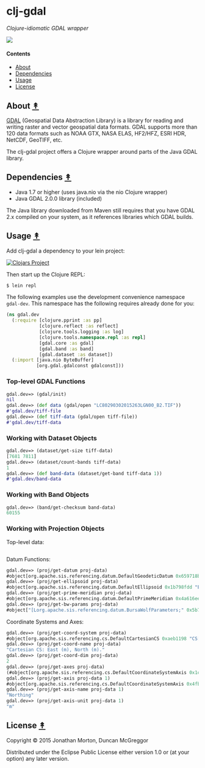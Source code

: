 # clj-gdal

*Clojure-idiomatic GDAL wrapper*

[![][clj-gdal-logo]][clj-gdal-logo-large]

[clj-gdal-logo]: resources/images/clj-gdal-LogoColor-x250.png
[clj-gdal-logo-large]: resources/images/clj-gdal-LogoColor-x1000.png


#### Contents

* [About](#about-)
* [Dependencies](#dependencies-)
* [Usage](#usage-)
* [License](#license-)


## About [&#x219F;](#contents)

[GDAL](http://www.gdal.org/) (Geospatial Data Abstraction Library) is a library
for reading and writing raster and vector geospatial data formats. GDAL
supports more than 120 data formats such as NOAA GTX, NASA ELAS, HF2/HFZ, ESRI
HDR, NetCDF, GeoTIFF, etc.

The clj-gdal project offers a Clojure wrapper around parts of the Java GDAL
library.


## Dependencies [&#x219F;](#contents)

* Java 1.7 or higher (uses java.nio via the nio Clojure wrapper)
* Java GDAL 2.0.0 library (included)

The Java library downloaded from Maven still requires that you have GDAL 2.x
compiled on your system, as it references libraries which GDAL builds.


## Usage [&#x219F;](#contents)

Add clj-gdal a dependency to your lein project:

[![Clojars Project](http://clojars.org/oubiwann/clj-gdal/latest-version.svg)](http://clojars.org/oubiwann/clj-gdal)

Then start up the Clojure REPL:

```bash
$ lein repl
```

The following examples use the development convenience namespace ``gdal-dev``. This
namespace has the following requires already done for you:

```clojure
(ns gdal.dev
  (:require [clojure.pprint :as pp]
            [clojure.reflect :as reflect]
            [clojure.tools.logging :as log]
            [clojure.tools.namespace.repl :as repl]
            [gdal.core :as gdal]
            [gdal.band :as band]
            [gdal.dataset :as dataset])
  (:import [java.nio ByteBuffer]
           [org.gdal.gdalconst gdalconst]))
```


### Top-level GDAL Functions

```clojure
gdal.dev=> (gdal/init)
nil
gdal.dev=> (def data (gdal/open "LC80290302015263LGN00_B2.TIF"))
#'gdal.dev/tiff-file
gdal.dev=> (def tiff-data (gdal/open tiff-file))
#'gdal.dev/tiff-data
```


### Working with Dataset Objects

```clojure
gdal.dev=> (dataset/get-size tiff-data)
[7681 7811]
gdal.dev=> (dataset/count-bands tiff-data)
1
gdal.dev=> (def band-data (dataset/get-band tiff-data 1))
#'gdal.dev/band-data
```


### Working with Band Objects

```clojure
gdal.dev=> (band/get-checksum band-data)
60155

```


### Working with Projection Objects

Top-level data:

```clojure

```


Datum Functions:

```clojure
gdal.dev=> (proj/get-datum proj-data)
#object[org.apache.sis.referencing.datum.DefaultGeodeticDatum 0x659718b5 "GeodeticDatum[\"WGS_1984\",\n  Ellipsoid[\"WGS 84\", 6378137.0, 298.257223563],\n  Id[\"EPSG\", 6326, URI[\"urn:ogc:def:datum:EPSG::6326\"]]]"]
gdal.dev=> (proj/get-ellipsoid proj-data)
#object[org.apache.sis.referencing.datum.DefaultEllipsoid 0x1b798fdd "Ellipsoid[\"WGS 84\", 6378137.0, 298.257223563, Id[\"EPSG\", 7030, URI[\"urn:ogc:def:ellipsoid:EPSG::7030\"]]]"]
gdal.dev=> (proj/get-prime-meridian proj-data)
#object[org.apache.sis.referencing.datum.DefaultPrimeMeridian 0x4a616ee4 "PrimeMeridian[\"Greenwich\", 0.0]"]
gdal.dev=> (proj/get-bw-params proj-data)
#object["[Lorg.apache.sis.referencing.datum.BursaWolfParameters;" 0x5b736d8 "[Lorg.apache.sis.referencing.datum.BursaWolfParameters;@5b736d8"]

```

Coordinate Systems and Axes:

```clojure
gdal.dev=> (proj/get-coord-system proj-data)
#object[org.apache.sis.referencing.cs.DefaultCartesianCS 0xaeb1198 "CS[Cartesian, 2]"]
gdal.dev=> (proj/get-coord-name proj-data)
"Cartesian CS: East (m), North (m)."
gdal.dev=> (proj/get-coord-dim proj-data)
2
gdal.dev=> (proj/get-axes proj-data)
(#object[org.apache.sis.referencing.cs.DefaultCoordinateSystemAxis 0x1c2152ac "Axis[\"Easting (E)\", east, Unit[\"metre\", 1]]"] #object[org.apache.sis.referencing.cs.DefaultCoordinateSystemAxis 0x4fbaa8a1 "Axis[\"Northing (N)\", north, Unit[\"metre\", 1]]"])
gdal.dev=> (proj/get-axis proj-data 1)
#object[org.apache.sis.referencing.cs.DefaultCoordinateSystemAxis 0x4fbaa8a1 "Axis[\"Northing (N)\", north, Unit[\"metre\", 1]]"]
gdal.dev=> (proj/get-axis-name proj-data 1)
"Northing"
gdal.dev=> (proj/get-axis-unit proj-data 1)
"m"

```


## License [&#x219F;](#contents)

Copyright © 2015 Jonathan Morton, Duncan McGreggor

Distributed under the Eclipse Public License either version 1.0 or (at
your option) any later version.
